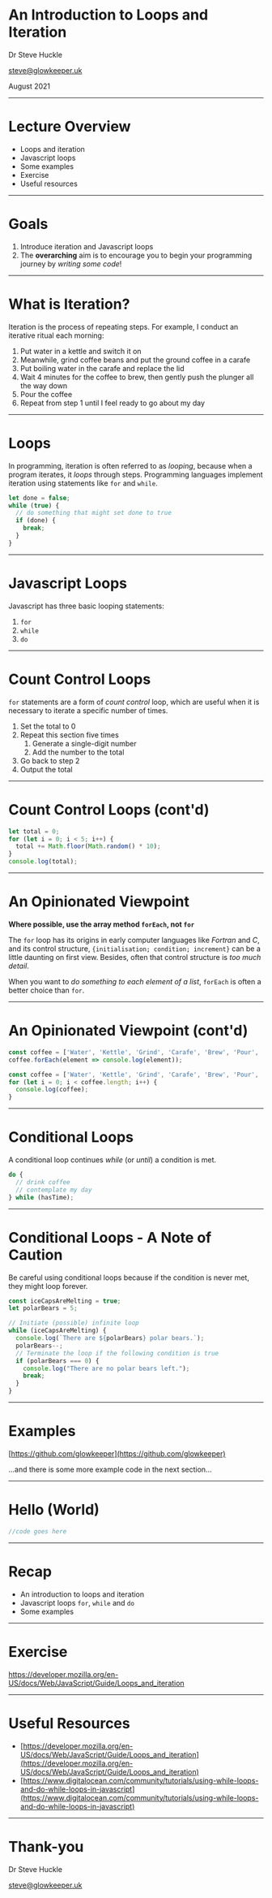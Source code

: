 # An Introduction to Loops and Iteration

Dr Steve Huckle

steve@glowkeeper.uk

August 2021

- - -

# Lecture Overview

+ Loops and iteration
+ Javascript loops
+ Some examples
+ Exercise
+ Useful resources

- - -

# Goals

1. Introduce iteration and Javascript loops
2. The **overarching** aim is to encourage you to begin your programming journey by _writing some code_!

- - -

# What is Iteration?

Iteration is the process of repeating steps. For example, I conduct an iterative ritual each morning:

1. Put water in a kettle and switch it on
2. Meanwhile, grind coffee beans and put the ground coffee in a carafe
3. Put boiling water in the carafe and replace the lid
4. Wait 4 minutes for the coffee to brew, then gently push the plunger all the way down
5. Pour the coffee
6. Repeat from step 1 until I feel ready to go about my day

- - -

# Loops

In programming, iteration is often referred to as _looping_, because when a program iterates, it _loops_ through steps. Programming languages implement iteration using statements like `for` and `while`.

```javascript
let done = false;
while (true) {
  // do something that might set done to true
  if (done) {
    break;
  }
}
```

- - -

# Javascript Loops

Javascript has three basic looping statements:

1. `for`
2. `while`
3. `do`

- - -

# Count Control Loops

`for` statements are a form of _count control_ loop, which are useful when it is necessary to iterate a specific number of times.

1. Set the total to 0
2. Repeat this section five times
    1. Generate a single-digit number
    2. Add the number to the total
3. Go back to step 2
4. Output the total

- - -

# Count Control Loops (cont'd)

```javascript
let total = 0;
for (let i = 0; i < 5; i++) {
  total += Math.floor(Math.random() * 10); 
}
console.log(total);
```

- - -

# An Opinionated Viewpoint

**Where possible, use the array method `forEach`, not `for`**

The `for` loop has its origins in early computer languages like _Fortran_ and _C_, and its control structure, `{initialisation; condition; increment}` can be a little daunting on first view. Besides, often that control structure is _too much detail_.

When you want to _do something to each element of a list_, `forEach` is often a better choice than `for`.

- - -

# An Opinionated Viewpoint (cont'd)

```javascript
const coffee = ['Water', 'Kettle', 'Grind', 'Carafe', 'Brew', 'Pour', 'Enjoy'];
coffee.forEach(element => console.log(element));
```

```javascript
const coffee = ['Water', 'Kettle', 'Grind', 'Carafe', 'Brew', 'Pour', 'Enjoy'];
for (let i = 0; i < coffee.length; i++) {
  console.log(coffee);
}
```

- - -

# Conditional Loops

A conditional loop continues _while_ (or _until_) a condition is met.

```javascript
do {
  // drink coffee
  // contemplate my day
} while (hasTime);
```

- - -

# Conditional Loops - A Note of Caution

Be careful using conditional loops because if the condition is never met, they might loop forever.

```javascript
const iceCapsAreMelting = true;
let polarBears = 5;

// Initiate (possible) infinite loop
while (iceCapsAreMelting) {
  console.log(`There are ${polarBears} polar bears.`);
  polarBears--;
  // Terminate the loop if the following condition is true
  if (polarBears === 0) {
    console.log("There are no polar bears left.");
    break;
  }
}
```

- - -

# Examples

[https://github.com/glowkeeper](https://github.com/glowkeeper)

...and there is some more example code in the next section...

- - -

# Hello (World)

```javascript
//code goes here
```

- - -

# Recap

+ An introduction to loops and iteration
+ Javascript loops `for`, `while` and `do`
+ Some examples

- - -

# Exercise

https://developer.mozilla.org/en-US/docs/Web/JavaScript/Guide/Loops_and_iteration

- - -

# Useful Resources

+ [https://developer.mozilla.org/en-US/docs/Web/JavaScript/Guide/Loops_and_iteration](https://developer.mozilla.org/en-US/docs/Web/JavaScript/Guide/Loops_and_iteration)
+ [https://www.digitalocean.com/community/tutorials/using-while-loops-and-do-while-loops-in-javascript](https://www.digitalocean.com/community/tutorials/using-while-loops-and-do-while-loops-in-javascript)

- - -

# Thank-you

Dr Steve Huckle

steve@glowkeeper.uk
